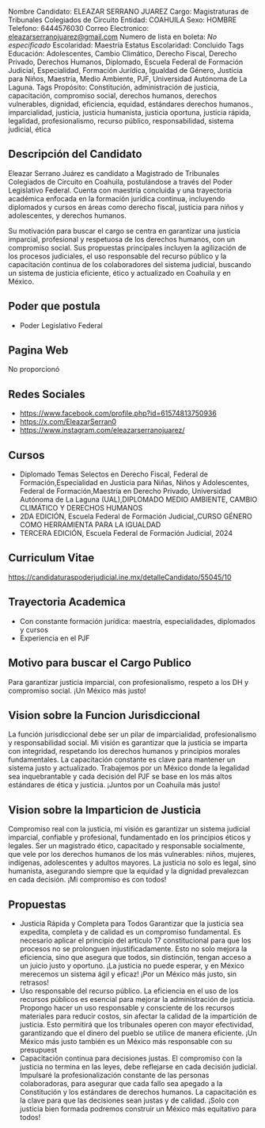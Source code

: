 Nombre Candidato: ELEAZAR SERRANO JUAREZ
Cargo: Magistraturas de Tribunales Colegiados de Circuito
Entidad: COAHUILA
Sexo: HOMBRE
Telefono: 6444576030
Correo Electronico: eleazarserranojuarez@gmail.com
Numero de lista en boleta: *No especificado*
Escolaridad: Maestría
Estatus Escolaridad: Concluido
Tags Educación: Adolescentes, Cambio Climático, Derecho Fiscal, Derecho Privado, Derechos Humanos, Diplomado, Escuela Federal de Formación Judicial, Especialidad, Formación Jurídica, Igualdad de Género, Justicia para Niños, Maestría, Medio Ambiente, PJF, Universidad Autónoma de La Laguna.
Tags Propósito: Constitución, administración de justicia, capacitación, compromiso social, derechos humanos, derechos vulnerables, dignidad, eficiencia, equidad, estándares derechos humanos., imparcialidad, justicia, justicia humanista, justicia oportuna, justicia rápida, legalidad, profesionalismo, recurso público, responsabilidad, sistema judicial, ética


## Descripción del Candidato 

Eleazar Serrano Juárez es candidato a Magistrado de Tribunales Colegiados de Circuito en Coahuila, postulándose a través del Poder Legislativo Federal. Cuenta con maestría concluida y una trayectoria académica enfocada en la formación jurídica continua, incluyendo diplomados y cursos en áreas como derecho fiscal, justicia para niños y adolescentes, y derechos humanos. 

Su motivación para buscar el cargo se centra en garantizar una justicia imparcial, profesional y respetuosa de los derechos humanos, con un compromiso social. Sus propuestas principales incluyen la agilización de los procesos judiciales, el uso responsable del recurso público y la capacitación continua de los colaboradores del sistema judicial, buscando un sistema de justicia eficiente, ético y actualizado en Coahuila y en México.


## Poder que postula

- Poder Legislativo Federal


## Pagina Web

No proporcionó


## Redes Sociales

- https://www.facebook.com/profile.php?id=61574813750936
- https://x.com/EleazarSerran0
- https://www.instagram.com/eleazarserranojuarez/


## Cursos

- Diplomado Temas Selectos en Derecho Fiscal,  Federal de Formación,Especialidad en Justicia para Niñas, Niños y Adolescentes, Federal de Formación,Maestría en Derecho Privado, Universidad Autónoma de La Laguna (UAL),DIPLOMADO MEDIO AMBIENTE, CAMBIO CLIMÁTICO Y DERECHOS HUMANOS
- 2DA EDICIÓN, Escuela Federal de Formación Judicial,,CURSO GÉNERO COMO HERRAMIENTA PARA LA IGUALDAD
- TERCERA EDICIÓN, Escuela Federal de Formación Judicial, 2024


## Curriculum Vitae

https://candidaturaspoderjudicial.ine.mx/detalleCandidato/55045/10


## Trayectoria Academica

- Con constante formación jurídica: maestría, especialidades, diplomados y cursos
- Experiencia en el PJF


## Motivo para buscar el Cargo Publico

Para garantizar justicia imparcial, con profesionalismo, respeto a los DH y compromiso social. ¡Un México más justo!


## Vision sobre la Funcion Jurisdiccional

La función jurisdiccional debe ser un pilar de imparcialidad, profesionalismo y responsabilidad social. Mi visión es garantizar que la justicia se imparta con integridad, respetando los derechos humanos y principios morales fundamentales. La capacitación constante es clave para mantener un sistema justo y actualizado. Trabajemos por un México donde la legalidad sea inquebrantable y cada decisión del PJF se base en los más altos estándares de ética y justicia. ¡Juntos por un Coahuila más justo!


## Vision sobre la Imparticion de Justicia

Compromiso real con la justicia, mi visión es garantizar un sistema judicial imparcial, confiable y profesional, fundamentado en los principios éticos y legales. Ser un magistrado ético, capacitado y responsable socialmente, que vele por los derechos humanos de los más vulnerables: niños, mujeres, indígenas, adolescentes y adultos mayores. La justicia no solo es legal, sino humanista, asegurando siempre que la equidad y la dignidad prevalezcan en cada decisión. ¡Mi compromiso es con todos!


## Propuestas

- Justicia Rápida y Completa para Todos Garantizar que la justicia sea expedita, completa y de calidad es un compromiso fundamental. Es necesario aplicar el principio del artículo 17 constitucional para que los procesos no se prolonguen injustificadamente. Esto no solo mejora la eficiencia, sino que asegura que todos, sin distinción, tengan acceso a un juicio justo y oportuno. ¡La justicia no puede esperar, y en México merecemos un sistema ágil y eficaz! ¡Por un México más justo, sin retrasos!
- Uso responsable del recurso público. La eficiencia en el uso de los recursos públicos es esencial para mejorar la administración de justicia. Propongo hacer un uso responsable y consciente de los recursos materiales para reducir costos, sin afectar la calidad de la impartición de justicia. Esto permitirá que los tribunales operen con mayor efectividad, garantizando que el dinero del pueblo se utilice de manera eficiente. ¡Un México más justo también es un México más responsable con su presupuest
- Capacitación continua para decisiones justas. El compromiso con la justicia no termina en las leyes, debe reflejarse en cada decisión judicial. Impulsaré la profesionalización constante de las personas colaboradoras, para asegurar que cada fallo sea apegado a la Constitución y los estándares de derechos humanos. La capacitación es la clave para que las decisiones sean justas y de calidad. ¡Solo con justicia bien formada podremos construir un México más equitativo para todos!

